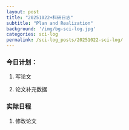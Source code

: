 ```yaml
---
layout: post
title: "20251022+科研日志"
subtitle: "Plan and Realization"
background: '/img/bg-sci-log.jpg'
categories: sci-log
permalink: /sci-log_posts/20251022-sci-log/
---
```


### 今日计划：

1. 写论文

2. 论文补充数据


### 实际日程

1. 修改论文